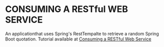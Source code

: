 # CONSUMING A RESTful WEB SERVICE

An applicationthat uses Spring's RestTempalte to retrieve a random Spring Boot quotation.
Tutorial available at [Consuming a RESTful Web Service](https://spring.io/guides/gs/consuming-rest/)
